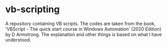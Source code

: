 # vb-scripting
A repository containing VB scripts. The codes are taken from the book, 'VBScript - The quick start course in Windows Automation' (2020 Edition) by D Armstrong. The explanation and other things is based on what I have understood. 
